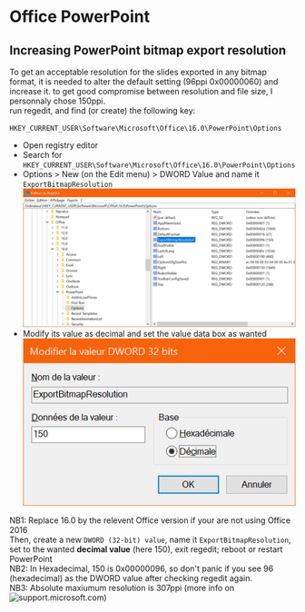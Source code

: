 # Office PowerPoint  

## Increasing PowerPoint bitmap export resolution  
To get an acceptable resolution for the slides exported in any bitmap format, it is needed to alter the default setting (96ppi 0x00000060) and increase it. to get good compromise between resolution and file size, I personnaly chose 150ppi.  
run regedit, and find (or create) the following key:  
```
HKEY_CURRENT_USER\Software\Microsoft\Office\16.0\PowerPoint\Options
```

* Open registry editor  
* Search for ```HKEY_CURRENT_USER\Software\Microsoft\Office\16.0\PowerPoint\Options``` 
* Options > New (on the Edit menu) > DWORD Value and name it ```ExportBitmapResolution``` 
![regedit screen](https://github.com/matmutant/Win10_ZB_UX360UAK-UserConfig/blob/master/ScreenShots/PPT_regedit.png) 
* Modify its value as decimal and set the value data box as wanted  
![regedit screen](https://github.com/matmutant/Win10_ZB_UX360UAK-UserConfig/blob/master/ScreenShots/PPT_exportRes_DWORD.png) 

NB1: Replace 16.0 by the relevent Office version if your are not using Office 2016  
Then, create a new `DWORD (32-bit) value`, name it `ExportBitmapResolution`, set to the wanted **decimal value** (here 150), exit regedit; reboot or restart PowerPoint  
NB2: In Hexadecimal, 150 is 0x00000096, so don't panic if you see 96 (hexadecimal) as the DWORD value after checking regedit again.  
NB3: Absolute maxiumum resolution is 307ppi (more info on ![support.microsoft.com](https://support.microsoft.com/en-us/help/827745/how-to-change-the-export-resolution-of-a-powerpoint-slide)) 
